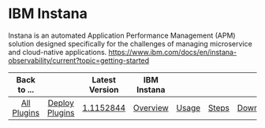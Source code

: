 
# IBM Instana

Instana is an automated Application Performance Management (APM) solution designed specifically for the challenges of managing microservice and cloud-native applications. https://www.ibm.com/docs/en/instana-observability/current?topic=getting-started


|Back to ...||Latest Version|IBM Instana  ||||
| :---: | :---: | :---: | :---: | :---: | :---: | :---: |
|[All Plugins](../../index.md)|[Deploy Plugins](../README.md)|[1.1152844](https://raw.githubusercontent.com/UrbanCode/IBM-UCD-PLUGINS/main/files/ibm-instana/ucd-Instana-1.1152844.zip)|[Overview](overview.md)|[Usage](usage.md)|[Steps](steps.md)|[Downloads](downloads.md)|
